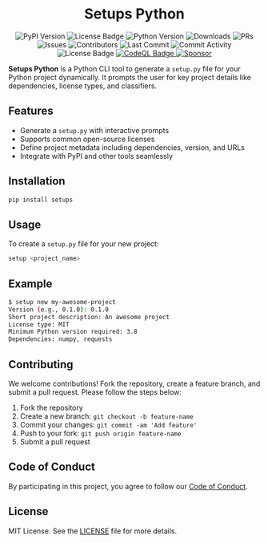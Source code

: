 <h1 align="center">
 Setups Python
</h1>
<p align="center">
    <img src="https://img.shields.io/pypi/v/setups.svg" alt="PyPI Version">
<img src="https://img.shields.io/github/license/muhammad-fiaz/setups-python.svg" alt="License Badge">
    <img src="https://img.shields.io/pypi/pyversions/setups.svg" alt="Python Version">
    <img src="https://img.shields.io/pypi/dm/setups.svg" alt="Downloads">
    <img src="https://img.shields.io/github/issues-pr/muhammad-fiaz/setups-python.svg" alt="PRs">
    <img src="https://img.shields.io/github/issues/muhammad-fiaz/setups-python.svg" alt="Issues">
    <img src="https://img.shields.io/github/contributors/muhammad-fiaz/setups-python.svg" alt="Contributors">
<img src="https://img.shields.io/github/last-commit/muhammad-fiaz/setups-python" alt="Last Commit"> 
<img src="https://img.shields.io/github/commit-activity/m/muhammad-fiaz/setups-python.svg" alt="Commit Activity">
    <img src="https://img.shields.io/github/license/muhammad-fiaz/setups-python.svg" alt="License Badge">
 <a href="https://github.com/muhammad-fiaz/Setups-Python/actions/workflows/github-code-scanning/codeql">
    <img src="https://github.com/muhammad-fiaz/Setups-Python/actions/workflows/github-code-scanning/codeql/badge.svg" alt="CodeQL Badge">
</a>

   <a href="https://github.com/sponsors/muhammad-fiaz">
    <img src="https://img.shields.io/badge/sponsor-muhammad--fiaz-ff69b4" alt="Sponsor" />
  </a>
</p>

**Setups Python** is a Python CLI tool to generate a `setup.py` file for your Python project dynamically. It prompts the user for key project details like dependencies, license types, and classifiers.

## Features

- Generate a `setup.py` with interactive prompts
- Supports common open-source licenses
- Define project metadata including dependencies, version, and URLs
- Integrate with PyPI and other tools seamlessly

## Installation

```bash
pip install setups
```

## Usage

To create a `setup.py` file for your new project:

```bash
setup <project_name>
```

## Example

```bash
$ setup new my-awesome-project
Version (e.g., 0.1.0): 0.1.0
Short project description: An awesome project
License type: MIT
Minimum Python version required: 3.8
Dependencies: numpy, requests
```

## Contributing

We welcome contributions! Fork the repository, create a feature branch, and submit a pull request. Please follow the steps below:

1. Fork the repository
2. Create a new branch: `git checkout -b feature-name`
3. Commit your changes: `git commit -am 'Add feature'`
4. Push to your fork: `git push origin feature-name`
5. Submit a pull request

## Code of Conduct

By participating in this project, you agree to follow our [Code of Conduct](CODE_OF_CONDUCT.md).

## License

MIT License. See the [LICENSE](LICENSE) file for more details.
